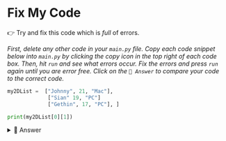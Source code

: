 # Fix My Code

👉 Try and fix this code which is *full* of errors.

*First, delete any other code in your `main.py` file. Copy each code snippet below into `main.py` by clicking the copy icon in the top right of each code box. Then, hit `run` and see what errors occur. Fix the errors and press `run` again until you are error free. Click on the `👀 Answer` to compare your code to the correct code.*


```python
my2DList =  ["Johnny", 21, "Mac"],
             ["Sian" 19, "PC"]
             ["Gethin", 17, "PC"], ]

print(my2DList[0][1])


```

<details> <summary> 👀 Answer </summary>
Lots of lovely syntax errors here.  Read the code comments for each one.

```python
my2DList =  [ ["Johnny", 21, "Mac"], # No opening square bracket
             ["Sian", 19, "PC"], # Missing , between Sian and 19. Also missing , after the square bracket for this sub-list.
             ["Gethin", 17, "PC"] ] #Extra , after this sub list - the last sub-list doesn't have a comma after it.

print(my2DList[0][1])
```
</details>